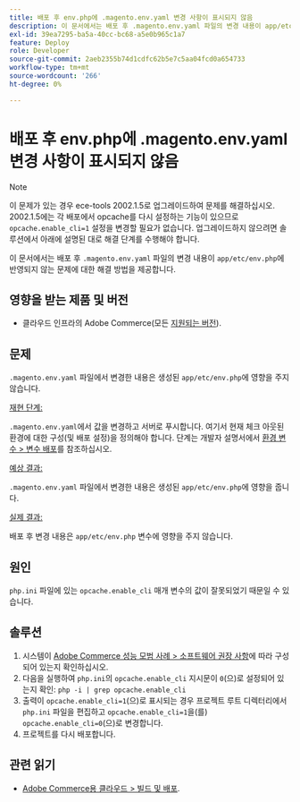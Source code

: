 ```yaml
---
title: 배포 후 env.php에 .magento.env.yaml 변경 사항이 표시되지 않음
description: 이 문서에서는 배포 후 .magento.env.yaml 파일의 변경 내용이 app/etc/env.php에 반영되지 않는 문제에 대한 해결 방법을 제공합니다.
exl-id: 39ea7295-ba5a-40cc-bc68-a5e0b965c1a7
feature: Deploy
role: Developer
source-git-commit: 2aeb2355b74d1cdfc62b5e7c5aa04fcd0a654733
workflow-type: tm+mt
source-wordcount: '266'
ht-degree: 0%

---
```


# 배포 후 env.php에 .magento.env.yaml 변경 사항이 표시되지 않음

>[!NOTE]
>
>이 문제가 있는 경우 ece-tools 2002.1.5로 업그레이드하여 문제를 해결하십시오. 2002.1.5에는 각 배포에서 opcache를 다시 설정하는 기능이 있으므로 `opcache.enable_cli=1` 설정을 변경할 필요가 없습니다. 업그레이드하지 않으려면 솔루션에서 아래에 설명된 대로 해결 단계를 수행해야 합니다.

이 문서에서는 배포 후 `.magento.env.yaml` 파일의 변경 내용이 `app/etc/env.php`에 반영되지 않는 문제에 대한 해결 방법을 제공합니다.

## 영향을 받는 제품 및 버전

* 클라우드 인프라의 Adobe Commerce(모든 [지원되는 버전](https://magento.com/sites/default/files/magento-software-lifecycle-policy.pdf)).

## 문제

`.magento.env.yaml` 파일에서 변경한 내용은 생성된 `app/etc/env.php`에 영향을 주지 않습니다.

<u>재현 단계:</u>

`.magento.env.yaml`에서 값을 변경하고 서버로 푸시합니다. 여기서 현재 체크 아웃된 환경에 대한 구성(및 배포 설정)을 정의해야 합니다. 단계는 개발자 설명서에서 [환경 변수 > 변수 배포](https://experienceleague.adobe.com/ko/docs/commerce-cloud-service/user-guide/configure/env/stage/variables-deploy)를 참조하십시오.

<u>예상 결과:</u>

`.magento.env.yaml` 파일에서 변경한 내용은 생성된 `app/etc/env.php`에 영향을 줍니다.

<u>실제 결과:</u>

배포 후 변경 내용은 `app/etc/env.php` 변수에 영향을 주지 않습니다.

## 원인

`php.ini` 파일에 있는 `opcache.enable_cli` 매개 변수의 값이 잘못되었기 때문일 수 있습니다.

## 솔루션

1. 시스템이 [Adobe Commerce 성능 모범 사례 > 소프트웨어 권장 사항](https://experienceleague.adobe.com/ko/docs/commerce-operations/performance-best-practices/software)에 따라 구성되어 있는지 확인하십시오.
1. 다음을 실행하여 `php.ini`의 `opcache.enable_cli` 지시문이 `0`(으)로 설정되어 있는지 확인: `php -i | grep opcache.enable_cli`
1. 출력이 `opcache.enable_cli=1`(으)로 표시되는 경우 프로젝트 루트 디렉터리에서 `php.ini` 파일을 편집하고 `opcache.enable_cli=1`을(를) `opcache.enable_cli=0`(으)로 변경합니다.
1. 프로젝트를 다시 배포합니다.

## 관련 읽기

* [Adobe Commerce용 클라우드 > 빌드 및 배포](https://experienceleague.adobe.com/ko/docs/commerce-cloud-service/user-guide/configure/env/configure-env-yaml).
